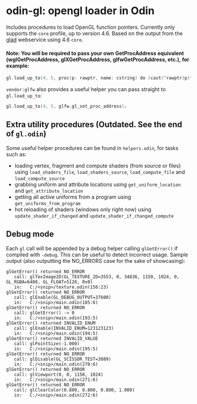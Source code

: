 # odin-gl: opengl loader in Odin

Includes procedures to load OpenGL function pointers. Currently only supports the `core` profile, up to version 4.6. Based on the output from the [glad](https://github.com/Dav1dde/glad) webservice using 4.6 `core`.

#### Note: You will be required to pass your own GetProcAddress equivalent (wglGetProcAddress, glXGetProcAddress, glfwGetProcAddress, etc.), for example:

```go
gl.load_up_to(4, 5, proc(p: rawptr, name: cstring) do (cast(^rawptr)p)^ = glfw.GetProcAddress(name); );
```
`vendor:glfw` also provides a useful helper you can pass straight to `gl.load_up_to`:
```go
gl.load_up_to(4, 5, glfw.gl_set_proc_address);
```

## Extra utility procedures (Outdated. See the end of `gl.odin`)

Some useful helper procedures can be found in `helpers.odin`, for tasks such as:

 - loading vertex, fragment and compute shaders (from source or files) using `load_shaders_file`, `load_shaders_source`, `load_compute_file` and `load_compute_source`
 - grabbing uniform and attribute locations using `get_uniform_location` and `get_attribute_location`
 - getting all active uniforms from a program using `get_uniforms_from_program`
 - hot reloading of shaders (windows only right now) using `update_shader_if_changed` and `update_shader_if_changed_compute`

## Debug mode

Each `gl` call will be appended by a debug helper calling `glGetError()` if compiled with `-debug`. This can be useful to detect incorrect usage. Sample output (also outputting the NO_ERRORS case for the sake of showcasing): 

```
glGetError() returned NO_ERROR
   call: glTexImage2D(GL_TEXTURE_2D=3553, 0, 34836, 1150, 1024, 0, GL_RGBA=6408, GL_FLOAT=5126, 0x0)
   in:   C:/<snip>/texture.odin(156:23)
glGetError() returned NO_ERROR
   call: glEnable(GL_DEBUG_OUTPUT=37600)
   in:   C:/<snip>/main.odin(185:6)
glGetError() returned NO_ERROR
   call: glGetError() -> 0 
   in:   C:/<snip>/main.odin(193:5)
glGetError() returned INVALID_ENUM
   call: glEnable(INVALID_ENUM=123123123)
   in:   C:/<snip>/main.odin(194:5)
glGetError() returned INVALID_VALUE
   call: glPointSize(-1.000)
   in:   C:/<snip>/main.odin(195:5)
glGetError() returned NO_ERROR
   call: glDisable(GL_SCISSOR_TEST=3089)
   in:   C:/<snip>/main.odin(270:6)
glGetError() returned NO_ERROR
   call: glViewport(0, 0, 1150, 1024)
   in:   C:/<snip>/main.odin(271:6)
glGetError() returned NO_ERROR
   call: glClearColor(0.800, 0.800, 0.800, 1.000)
   in:   C:/<snip>/main.odin(272:6)
```
